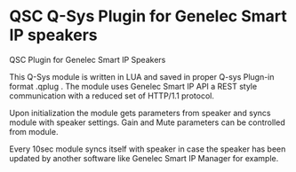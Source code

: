 # QSC Q-Sys Plugin for Genelec Smart IP speakers <!-- omit in toc -->

QSC Plugin for Genelec Smart IP Speakers

This Q-Sys module is written in LUA and saved in proper Q-sys Plugn-in format .qplug .
The module uses Genelec Smart IP API a REST style communication with a reduced set of HTTP/1.1 protocol.

Upon initialization the module gets parameters from speaker and syncs module with speaker settings.
Gain and Mute parameters can be controlled from module.

Every 10sec module syncs itself with speaker in case the speaker has been updated by another software like
Genelec Smart IP Manager for example.
